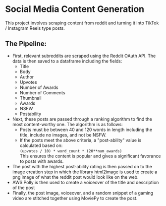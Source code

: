 # Social Media Content Generation
This project involves scraping content from reddit and turning it into TikTok / Instagram Reels type posts.  

## The Pipeline:
- First, relevant subreddits are scraped using the Reddit OAuth API. The data is then saved to a dataframe including the fields:
    - Title
    - Body
    - Author
    - Upvotes
    - Number of Awards
    - Number of Comments
    - Thumbnail
    - Awards
    - NSFW
    - Postability
- Next, these posts are passed through a ranking algorithm to find the most content-worthy one. The algorithm is as follows:
    - Posts must be between 40 and 120 words in length including the title, include no images, and not be NSFW.
    - If the posts meet the above criteria, a "post-ability" value is calculated based on:  
    `(upvotes / 10) * word_count * (20**num_awards)`  
    This ensures the content is popular and gives a significant favorance to posts with awards.
- The post with the highest post-ability rating is then passed on to the image creation step in which the library html2image is used to create a png image of what the reddit post would look like on the web.
- AWS Polly is then used to create a voiceover of the title and description of the post
- Finally, the post image, voiceover, and a random snippet of a gaming video are stitched together using MoviePy to create the post.